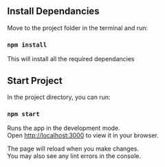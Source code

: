 ## Install Dependancies

Move to the project folder in the terminal and run:

### `npm install`

This will install all the required dependancies

## Start Project

In the project directory, you can run:

### `npm start`

Runs the app in the development mode.\
Open [http://localhost:3000](http://localhost:3000) to view it in your browser.

The page will reload when you make changes.\
You may also see any lint errors in the console.
